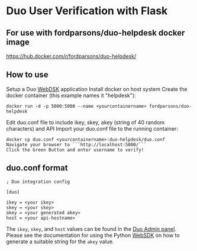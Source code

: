 # Duo User Verification with Flask

## For use with fordparsons/duo-helpdesk docker image
https://hub.docker.com/r/fordparsons/duo-helpdesk/

## How to use
Setup a Duo [WebDSK](https://duo.com/docs/duoweb) application
Install docker on host system
Create the docker container (this example names it "helpdesk"):
```
docker run -d -p 5000:5000 --name <yourcontainername> fordparsons/duo-helpdesk
```
Edit duo.conf file to include ikey, skey, akey (string of 40 random characters) and API
Import your duo.conf file to the running container:
```
docker cp duo.conf <yourcontainername>:duo-helpdesk/duo.conf
Navigate your browser to ```http://localhost:5000/```
Click the Green Button and enter username to verify!
```

## duo.conf format
```
; Duo integration config

[duo]

ikey = <your ikey>
skey = <your skey>
akey = <your generated akey>
host = <your api-hostname>
```

The `ikey`, `skey`, and `host` values can be found in the [Duo Admin panel](https://admin.duosecurity.com). Please see the documentation for using the Python [WebSDK](https://duo.com/docs/duoweb) on how to generate a suitable string for the `akey` value.
